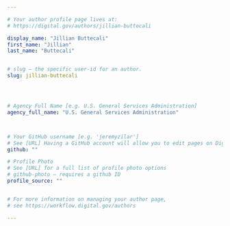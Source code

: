 ```yaml
---

# Your author profile page lives at:
# https://digital.gov/authors/jillian-buttecali

display_name: "Jillian Buttecali"
first_name: "Jillian"
last_name: "Buttecali"


# slug — the specific user-id for an author.
slug: jillian-buttecali




# Agency Full Name [e.g. U.S. General Services Administration]
agency_full_name: "U.S. General Services Administration"



# Your GitHub username [e.g. 'jeremyzilar']
# See [URL] Having a GitHub account will allow you to edit pages on DigitalGov. The image used in your GitHub account can also be used to populate your digital.gov profile photo.
github: ""

# Profile Photo
# See [URL] for a full list of profile photo options
# github-photo — requires a github ID
profile_source: ""


# For more information on managing your author page,
# see https://workflow.digital.gov/authors

---
```

